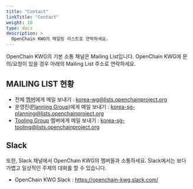 ```yaml
---
title: "Contact"
linkTitle: "Contact"
weight: 10
type: docs
description: >
  OpenChain KWG의 메일링 리스트로 연락하세요.
---
```


OpenChain KWG의 기본 소통 채널은 Mailing List입니다. OpenChain KWG에 문의/요청이 있을 경우 아래의 Mailing List 주소로 연락하세요. 

## MAILING LIST 현황

* 전체 [멤버](../member)에게 메일 보내기 : korea-wg@lists.openchainproject.org
* 운영진([Planning Group](../../subgroup/planning))에게 메일 보내기 : korea-sg-planning@lists.openchainproject.org
* [Tooling Group](../../subgroup/tooling) 멤버에게 메일 보내기 : korea-sg-tooling@lists.openchainproject.org


## Slack

또한, Slack 채널에서 OpenChain KWG의 멤버들과 소통하세요. Slack에서는 보다 가볍고 일상적인 주제의 대화를 할 수 있습니다. 

* OpenChain KWG Slack : https://openchain-kwg.slack.com/